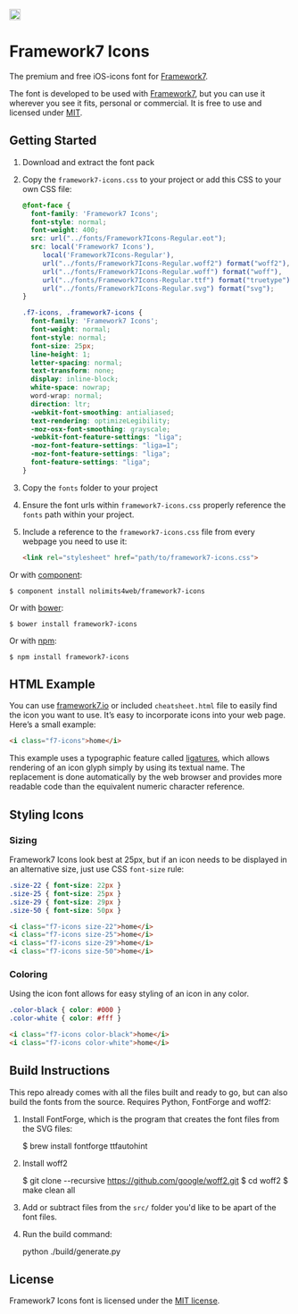 <a href="https://www.patreon.com/vladimirkharlampidi"><img src="https://cdn.framework7.io/i/support-badge.png" height="20"></a>

# Framework7 Icons

The premium and free iOS-icons font for [Framework7](http://framework7.io/).

The font is developed to be used with [Framework7](http://framework7.io/), but you can use it wherever you see it fits, personal or commercial. It is free to use and licensed under [MIT](http://opensource.org/licenses/MIT).

## Getting Started

1. Download and extract the font pack
2. Copy the `framework7-icons.css` to your project or add this CSS to your own CSS file:

    ```css
    @font-face {
      font-family: 'Framework7 Icons';
      font-style: normal;
      font-weight: 400;
      src: url("../fonts/Framework7Icons-Regular.eot");
      src: local('Framework7 Icons'),
         local('Framework7Icons-Regular'),
         url("../fonts/Framework7Icons-Regular.woff2") format("woff2"),
         url("../fonts/Framework7Icons-Regular.woff") format("woff"),
         url("../fonts/Framework7Icons-Regular.ttf") format("truetype"),
         url("../fonts/Framework7Icons-Regular.svg") format("svg");
    }

    .f7-icons, .framework7-icons {
      font-family: 'Framework7 Icons';
      font-weight: normal;
      font-style: normal;
      font-size: 25px;
      line-height: 1;
      letter-spacing: normal;
      text-transform: none;
      display: inline-block;
      white-space: nowrap;
      word-wrap: normal;
      direction: ltr;
      -webkit-font-smoothing: antialiased;
      text-rendering: optimizeLegibility;
      -moz-osx-font-smoothing: grayscale;
      -webkit-font-feature-settings: "liga";
      -moz-font-feature-settings: "liga=1";
      -moz-font-feature-settings: "liga";
      font-feature-settings: "liga";
    }
    ```
3. Copy the `fonts` folder to your project
4. Ensure the font urls within `framework7-icons.css` properly reference the `fonts` path within your project.
5. Include a reference to the `framework7-icons.css` file from every webpage you need to use it:

    ```html
    <link rel="stylesheet" href="path/to/framework7-icons.css">
    ```

Or with [component](https://github.com/componentjs/component):

    $ component install nolimits4web/framework7-icons

Or with [bower](http://bower.io/):

    $ bower install framework7-icons

Or with [npm](http://npmjs.com/):

    $ npm install framework7-icons


## HTML Example

You can use [framework7.io](http://framework7.io) or included `cheatsheet.html` file to easily find the icon you want to use. It’s easy to incorporate icons into your web page. Here’s a small example:
```html
<i class="f7-icons">home</i>
```

This example uses a typographic feature called [ligatures](http://alistapart.com/article/the-era-of-symbol-fonts), which allows rendering of an icon glyph simply by using its textual name. The replacement is done automatically by the web browser and provides more readable code than the equivalent numeric character reference.

## Styling Icons

### Sizing

Framework7 Icons look best at 25px, but if an icon needs to be displayed in an alternative size, just use CSS `font-size` rule:

```css
.size-22 { font-size: 22px }
.size-25 { font-size: 25px }
.size-29 { font-size: 29px }
.size-50 { font-size: 50px }
```

```html
<i class="f7-icons size-22">home</i>
<i class="f7-icons size-25">home</i>
<i class="f7-icons size-29">home</i>
<i class="f7-icons size-50">home</i>
```

### Coloring

Using the icon font allows for easy styling of an icon in any color.

```css
.color-black { color: #000 }
.color-white { color: #fff }
```

```html
<i class="f7-icons color-black">home</i>
<i class="f7-icons color-white">home</i>
```

## Build Instructions

This repo already comes with all the files built and ready to go, but can also build the fonts from the source. Requires Python, FontForge and woff2:

1) Install FontForge, which is the program that creates the font files from the SVG files:

    $ brew install fontforge ttfautohint

2) Install woff2

    $ git clone --recursive https://github.com/google/woff2.git
    $ cd woff2
    $ make clean all

3) Add or subtract files from the `src/` folder you'd like to be apart of the font files.

4) Run the build command:

    python ./build/generate.py

## License

Framework7 Icons font is licensed under the [MIT license](http://opensource.org/licenses/MIT).
